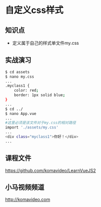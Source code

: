 自定义css样式
============

## 知识点

* 定义属于自己的样式单文件my.css

## 实战演习

~~~bash
$ cd assets
$ nano my.css
...
.myclass1 {
    color: red;
    border: 1px solid blue;
}
...
$ cd ../
$ nano App.vue
...
#这里必须是该文件对于my.css的相对路径
import './assets/my.css'
...
<div class="myclass1">你好！</div>
...
~~~

## 课程文件

https://github.com/komavideo/LearnVueJS2

## 小马视频频道

http://komavideo.com
